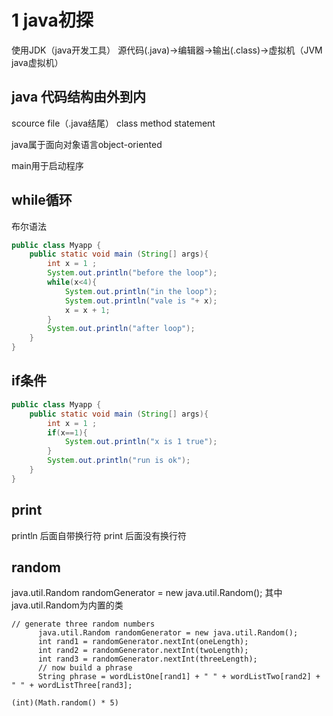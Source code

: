 # 1 java初探
使用JDK（java开发工具）
源代码(.java)→编辑器→输出(.class)→虚拟机（JVM java虚拟机）
## java 代码结构由外到内
scource file（.java结尾）
class
method
statement

java属于面向对象语言object-oriented

main用于启动程序
## while循环
布尔语法
~~~ java
public class Myapp {
    public static void main (String[] args){
        int x = 1 ;
        System.out.println("before the loop");
        while(x<4){
            System.out.println("in the loop");
            System.out.println("vale is "+ x);
            x = x + 1;
        }
        System.out.println("after loop");
    }
}
~~~
## if条件
~~~ java
public class Myapp {
    public static void main (String[] args){
        int x = 1 ;
        if(x==1){
            System.out.println("x is 1 true");
        }
        System.out.println("run is ok");
    }
}
~~~
## print
println 后面自带换行符
print 后面没有换行符
## random
java.util.Random randomGenerator = new java.util.Random(); 其中java.util.Random为内置的类
~~~
// generate three random numbers
      java.util.Random randomGenerator = new java.util.Random();
      int rand1 = randomGenerator.nextInt(oneLength);
      int rand2 = randomGenerator.nextInt(twoLength);
      int rand3 = randomGenerator.nextInt(threeLength);
      // now build a phrase
      String phrase = wordListOne[rand1] + " " + wordListTwo[rand2] + " " + wordListThree[rand3];

(int)(Math.random() * 5)
~~~
